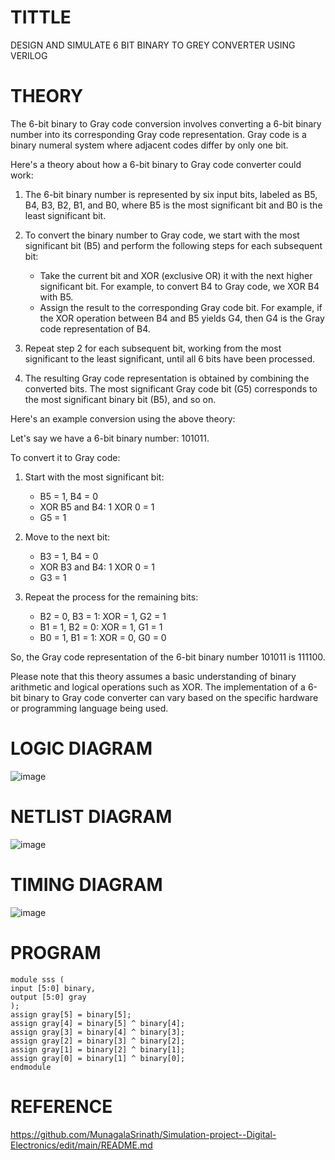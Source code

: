 # TITTLE
DESIGN AND SIMULATE 6 BIT BINARY TO GREY CONVERTER USING VERILOG

# THEORY
The 6-bit binary to Gray code conversion involves converting a 6-bit binary number into its corresponding Gray code representation. Gray code is a binary numeral system where adjacent codes differ by only one bit.

Here's a theory about how a 6-bit binary to Gray code converter could work:

1. The 6-bit binary number is represented by six input bits, labeled as B5, B4, B3, B2, B1, and B0, where B5 is the most significant bit and B0 is the least significant bit.

2. To convert the binary number to Gray code, we start with the most significant bit (B5) and perform the following steps for each subsequent bit:

   - Take the current bit and XOR (exclusive OR) it with the next higher significant bit. For example, to convert B4 to Gray code, we XOR B4 with B5.
   - Assign the result to the corresponding Gray code bit. For example, if the XOR operation between B4 and B5 yields G4, then G4 is the Gray code representation of B4.

3. Repeat step 2 for each subsequent bit, working from the most significant to the least significant, until all 6 bits have been processed.

4. The resulting Gray code representation is obtained by combining the converted bits. The most significant Gray code bit (G5) corresponds to the most significant binary bit (B5), and so on.

Here's an example conversion using the above theory:

Let's say we have a 6-bit binary number: 101011.

To convert it to Gray code:

1. Start with the most significant bit:
   - B5 = 1, B4 = 0
   - XOR B5 and B4: 1 XOR 0 = 1
   - G5 = 1

2. Move to the next bit:
   - B3 = 1, B4 = 0
   - XOR B3 and B4: 1 XOR 0 = 1
   - G3 = 1

3. Repeat the process for the remaining bits:
   - B2 = 0, B3 = 1: XOR = 1, G2 = 1
   - B1 = 1, B2 = 0: XOR = 1, G1 = 1
   - B0 = 1, B1 = 1: XOR = 0, G0 = 0

So, the Gray code representation of the 6-bit binary number 101011 is 111100.

Please note that this theory assumes a basic understanding of binary arithmetic and logical operations such as XOR. The implementation of a 6-bit binary to Gray code converter can vary based on the specific hardware or programming language being used.

# LOGIC DIAGRAM
![image](https://github.com/MunagalaSrinath/Simulation-project--Digital-Electronics/assets/118678482/d5b72f09-9625-49ab-9de3-58c5431e87ca)


# NETLIST DIAGRAM
![image](https://github.com/MunagalaSrinath/Simulation-project--Digital-Electronics/assets/118678482/7b6bb79d-f8f5-41cf-a1bf-a47491786605)

# TIMING DIAGRAM
![image](https://github.com/MunagalaSrinath/Simulation-project--Digital-Electronics/assets/118678482/4e61b716-dab7-4fca-9594-52b013069726)


# PROGRAM
```
module sss (
input [5:0] binary,
output [5:0] gray
);
assign gray[5] = binary[5];
assign gray[4] = binary[5] ^ binary[4];
assign gray[3] = binary[4] ^ binary[3];
assign gray[2] = binary[3] ^ binary[2];
assign gray[1] = binary[2] ^ binary[1];
assign gray[0] = binary[1] ^ binary[0];
endmodule
```


# REFERENCE
https://github.com/MunagalaSrinath/Simulation-project--Digital-Electronics/edit/main/README.md

